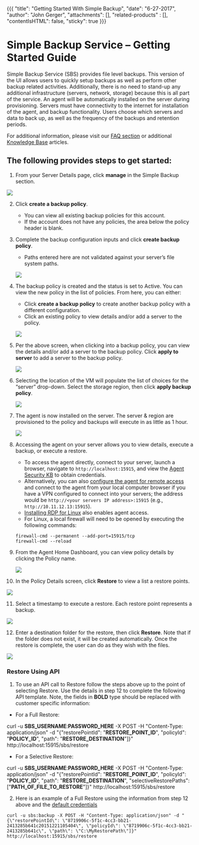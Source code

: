 {{{
  "title": "Getting Started With Simple Backup",
  "date": "6-27-2017",
  "author": "John Gerger",
  "attachments": [],
  "related-products" : [],
  "contentIsHTML": false,
  "sticky": true
}}}

Simple Backup Service – Getting Started Guide
=============================================================

Simple Backup Service (SBS) provides file level backups. This version of the UI allows users to quickly setup backups as well as perform other backup related activities. Additionally, there is no need to stand-up any additional infrastructure (servers, network, storage) because this is all part of the service. An agent will be automatically installed on the server during provisioning. Servers must have connectivity to the internet for installation of the agent, and backup functionality. Users choose which servers and data to back up, as well as the frequency of the backups and retention periods.

For additional information, please visit our [FAQ section](./simple-backup-service-faqs.md) or additional [Knowledge Base](//www.ctl.io/knowledge-base/backup/#1) articles.

The following provides steps to get started:
--------------------------------------------

1. From your Server Details page, click **manage** in the Simple Backup section.

  ![](../images/backup/getting-started/image1.png)

2. Click **create a backup policy**.
   * You can view all existing backup policies for this account.
   * If the account does not have any policies, the area below the policy header is blank.

3. Complete the backup configuration inputs and click **create backup policy**.
   * Paths entered here are not validated against your server’s file system paths.

   ![](../images/backup/getting-started/newimage2.png)

4. The backup policy is created and the status is set to Active. You can view the new policy in the list of policies. From here, you can either:
   * Click **create a backup policy** to create another backup policy with a different configuration.
   * Click an existing policy to view details and/or add a server to the policy.

   ![](../images/backup/getting-started/newimage3.png)

5. Per the above screen, when clicking into a backup policy, you can view the details and/or add a server to the backup policy. Click **apply to server** to add a server to the backup policy.

   ![](../images/backup/getting-started/newimage4.png)

6. Selecting the location of the VM will populate the list of choices for the “server” drop-down. Select the storage region, then click **apply backup policy**.

   ![](../images/backup/getting-started/image5.png)

7. The agent is now installed on the server. The server & region are provisioned to the policy and backups will execute in as little as 1 hour.

   ![](../images/backup/getting-started/image6.png)

8. Accessing the agent on your server allows you to view details, execute a backup, or execute a restore.
   * To access the agent directly, connect to your server, launch a browser, navigate to `http://localhost:15915`, and view the [Agent Security KB](./sbs-agent-security.md) to obtain credentials.
   * Alternatively, you can also [configure the agent for remote access](./sbs-agent-security.md) and connect to the agent from your local computer browser if you have a VPN configured to connect into your servers; the address would be `http://<your servers IP address>:15915` (e.g., `http://10.11.12.13:15915`).
   * [Installing RDP for Linux](./linux-rdp.md) also enables agent access.
   * For Linux, a local firewall will need to be opened by executing the following commands:

   ```
   firewall-cmd --permanent --add-port=15915/tcp
   firewall-cmd --reload
   ```

9. From the Agent Home Dashboard, you can view policy details by clicking the Policy name.

   ![](../images/backup/getting-started/image8.png)

10. In the Policy Details screen, click **Restore** to view a list a restore points.

   ![](../images/backup/getting-started/image9.png)

11. Select a timestamp to execute a restore. Each restore point represents a backup.

   ![](../images/backup/getting-started/image10.png)

12. Enter a destination folder for the restore, then click **Restore**. Note that if the folder does not exist, it will be created automatically. Once the restore is complete, the user can do as they wish with the files.

   ![](../images/backup/getting-started/image11.png)
   
 ### Restore Using API
1. To use an API call to Restore follow the steps above up to the point of selecting Restore. Use the details in step 12 to complete the following API template. Note, the fields in **BOLD** type should be replaced with customer specific information:

- For a Full Restore:

 curl -u **SBS_USERNAME**:**PASSWORD_HERE** -X POST -H "Content-Type: application/json" -d "{\"restorePointId\": \"**RESTORE_POINT_ID**\", \"policyId\": \"**POLICY_ID**\", \"path\": \"**RESTORE_DESTINATION**\"]}" http://localhost:15915/sbs/restore
 
 - For a Selective Restore:
 
 curl -u **SBS_USERNAME**:**PASSWORD_HERE** -X POST -H "Content-Type: application/json" -d "{\"restorePointId\": \"**RESTORE_POINT_ID**\", \"policyId\": \"**POLICY_ID**\", \"path\": \"**RESTORE_DESTINATION**\", \"selectiveRestorePaths\": [\"**PATH_OF_FILE_TO_RESTORE**"]}" http://localhost:15915/sbs/restore
 
2. Here is an example of a Full Restore using the information from step 12 above and the [default credentials](./sbs-agent-security.md)
 
 ```
 curl -u sbs:backup -X POST -H "Content-Type: application/json" -d "{\"restorePointId\": \"8719906c-5f1c-4cc3-bb21-2413285b641c20151221105404\", \"policyId\": \"8719906c-5f1c-4cc3-bb21-2413285b641c\", \"path\": \"C:\MyRestorePath\"]}" http://localhost:15915/sbs/restore
 ```

